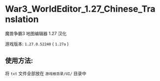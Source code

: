# War3_WorldEditor_1.27_Chinese_Translation

魔兽争霸3 地图编辑器 1.27 汉化

游戏版本: `1.27.0.52240` ( `1.27a`  )

## 使用方法:

将 `txt` 文件全部放在 `游戏根目录/UI/` 目录中

